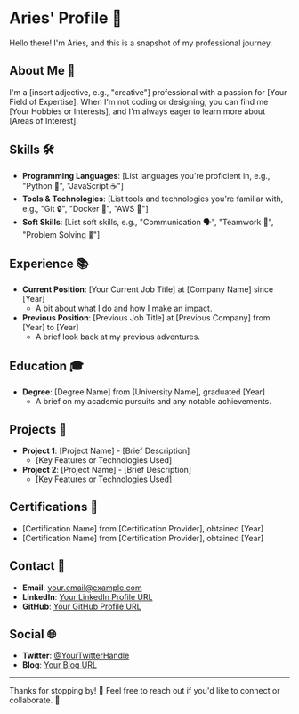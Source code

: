 # Aries' Profile 🌟

Hello there! I'm Aries, and this is a snapshot of my professional journey.

## About Me 👋

I'm a [insert adjective, e.g., "creative"] professional with a passion for [Your Field of Expertise]. When I'm not coding or designing, you can find me [Your Hobbies or Interests], and I'm always eager to learn more about [Areas of Interest].

## Skills 🛠️

- **Programming Languages**: [List languages you're proficient in, e.g., "Python 🐍", "JavaScript ☕"]
- **Tools & Technologies**: [List tools and technologies you're familiar with, e.g., "Git 🔒", "Docker 🐳", "AWS 💨"]
- **Soft Skills**: [List soft skills, e.g., "Communication 🗣️", "Teamwork 🤝", "Problem Solving 🧩"]

## Experience 📚

- **Current Position**: [Your Current Job Title] at [Company Name] since [Year]
  - A bit about what I do and how I make an impact.
- **Previous Position**: [Previous Job Title] at [Previous Company] from [Year] to [Year]
  - A brief look back at my previous adventures.

## Education 🎓

- **Degree**: [Degree Name] from [University Name], graduated [Year]
  - A brief on my academic pursuits and any notable achievements.

## Projects 🚀

- **Project 1**: [Project Name] - [Brief Description]
  - [Key Features or Technologies Used]
- **Project 2**: [Project Name] - [Brief Description]
  - [Key Features or Technologies Used]

## Certifications 🏅

- [Certification Name] from [Certification Provider], obtained [Year]
- [Certification Name] from [Certification Provider], obtained [Year]

## Contact 📧

- **Email**: [your.email@example.com](mailto:your.email@example.com)
- **LinkedIn**: [Your LinkedIn Profile URL](https://www.linkedin.com/in/yourprofile)
- **GitHub**: [Your GitHub Profile URL](https://github.com/yourusername)

## Social 🌐

- **Twitter**: [@YourTwitterHandle](https://twitter.com/YourTwitterHandle)
- **Blog**: [Your Blog URL](https://yourblog.example.com)

---

Thanks for stopping by! 👋 Feel free to reach out if you'd like to connect or collaborate. 🤗
